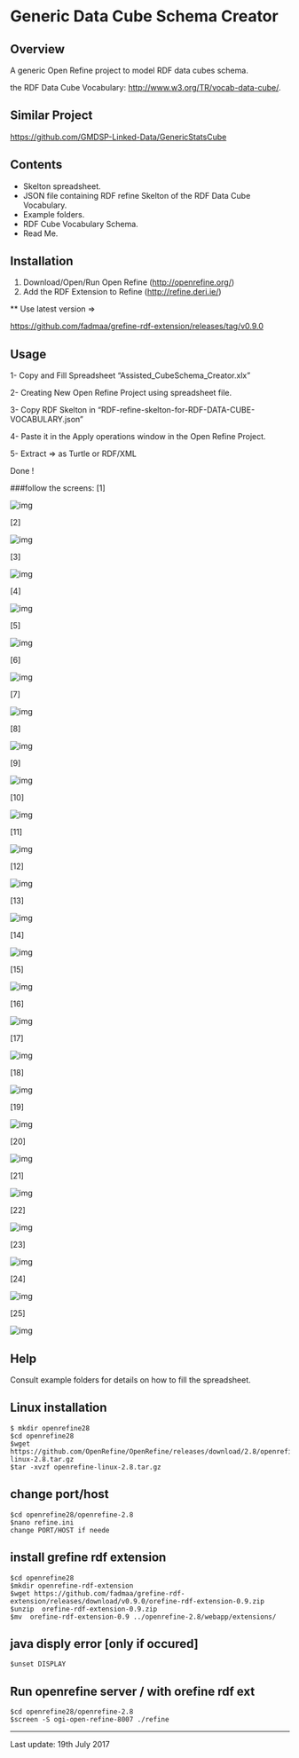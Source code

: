 Generic Data Cube Schema Creator
===============================

Overview
--------
A generic Open Refine project to model RDF data cubes schema.

the RDF Data Cube Vocabulary: http://www.w3.org/TR/vocab-data-cube/.


Similar Project
--------
https://github.com/GMDSP-Linked-Data/GenericStatsCube

Contents
--------

- Skelton spreadsheet.
- JSON file containing RDF refine Skelton of the RDF Data Cube Vocabulary.
- Example folders.
- RDF Cube Vocabulary Schema.
- Read Me.

Installation
--------
1. Download/Open/Run Open Refine (http://openrefine.org/)
2. Add the RDF Extension to Refine (http://refine.deri.ie/)

** Use latest version =>
 
 https://github.com/fadmaa/grefine-rdf-extension/releases/tag/v0.9.0


Usage
--------
1- Copy and Fill Spreadsheet “Assisted_CubeSchema_Creator.xlx” 

2- Creating New Open Refine Project using spreadsheet file.

3- Copy RDF Skelton in “RDF-refine-skelton-for-RDF-DATA-CUBE-VOCABULARY.json”

4- Paste it in the Apply operations window in the Open Refine Project.

5- Extract => as Turtle or RDF/XML 

Done !

###follow the screens:
[1]

![img](screen_samples/1.png)

[2]

![img](screen_samples/2.png)

[3]

![img](screen_samples/3.png)

[4]

![img](screen_samples/4.png)

[5]

![img](screen_samples/5.png)

[6]

![img](screen_samples/s02.png)

[7]

![img](screen_samples/s03.png)

[8]

![img](screen_samples/s3.png)

[9]

![img](screen_samples/s4.png)

[10]

![img](screen_samples/s5.png)

[11]

![img](screen_samples/s6.png)

[12]

![img](screen_samples/s7.png)

[13]

![img](screen_samples/s8.png)

[14]

![img](screen_samples/s9.png)

[15]

![img](screen_samples/s10.png)

[16]

![img](screen_samples/s16.png)

[17]

![img](screen_samples/s17.png)

[18]

![img](screen_samples/s18.png)

[19]

![img](screen_samples/s19.png)

[20]

![img](screen_samples/s20.png)

[21]

![img](screen_samples/s21.png)

[22]

![img](screen_samples/s22.png)

[23]

![img](screen_samples/s23.png)

[24]

![img](screen_samples/s24.png)

[25]

![img](screen_samples/s25.png)




Help
--------
Consult example folders for details on how to fill the spreadsheet. 


Linux installation
----------
    $ mkdir openrefine28
    $cd openrefine28
    $wget https://github.com/OpenRefine/OpenRefine/releases/download/2.8/openrefine-linux-2.8.tar.gz
    $tar -xvzf openrefine-linux-2.8.tar.gz
    
change port/host
-------
    $cd openrefine28/openrefine-2.8
    $nano refine.ini 
    change PORT/HOST if neede

    
install grefine rdf extension
----------
    $cd openrefine28
    $mkdir openrefine-rdf-extension
    $wget https://github.com/fadmaa/grefine-rdf-extension/releases/download/v0.9.0/orefine-rdf-extension-0.9.zip
    $unzip  orefine-rdf-extension-0.9.zip
    $mv  orefine-rdf-extension-0.9 ../openrefine-2.8/webapp/extensions/
    
java disply error [only if occured]
-------
    $unset DISPLAY

Run openrefine server / with orefine rdf ext
-----
    $cd openrefine28/openrefine-2.8
    $screen -S ogi-open-refine-8007 ./refine
    
    
---------------------
Last update: 19th July 2017

